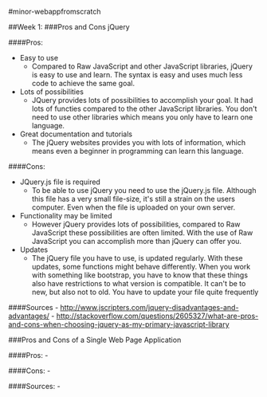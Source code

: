 #minor-webappfromscratch 

##Week 1:
###Pros and Cons jQuery

####Pros:
- Easy to use
  - Compared to Raw JavaScript and other JavaScript libraries, jQuery 
	is easy to use and learn. The syntax is easy and uses much less 
	code to achieve the same goal.
- Lots of possibilities
  - JQuery provides lots of possibilities to accomplish your goal. 
	It had lots of functies compared to the other JavaScript libraries. 
	You don't need to use other libraries which means you only have 
	to learn one language.
- Great documentation and tutorials
  - The jQuery websites provides you with lots of information, which 
	means even a beginner in programming can learn this language.

####Cons:
- JQuery.js file is required
  - To be able to use jQuery you need to use the jQuery.js file. Although 
	this file has a very small file-size, it's still a strain on the users 
	computer. Even when the file is uploaded on your own server.
- Functionality may be limited
  - However jQuery provides lots of possibilities, compared to Raw JavaScript
	 these possibilities are often limited. With the use of Raw JavaScript 
	 you can accomplish more than jQuery can offer you.
- Updates
  - The jQuery file you have to use, is updated regularly. With these updates,
	some functions might behave differently. When you work with something 
	like bootstrap, you have to know that these things also have restrictions 
	to what version is compatible. It can't be to new, but also not to old. 
	You have to update your file quite frequently

####Sources
	- http://www.jscripters.com/jquery-disadvantages-and-advantages/
	- http://stackoverflow.com/questions/2605327/what-are-pros-and-cons-when-choosing-jquery-as-my-primary-javascript-library

###Pros and Cons of a Single Web Page Application

####Pros:
	-

####Cons:
	-

####Sources:
	-
